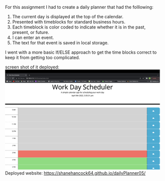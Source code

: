 For this assignment I had to create a daily planner that had the folllowing:
1. The current day is displayed at the top of the calendar.
2. Presented with timeblocks for standard business hours.
3. Each timeblock is color coded to indicate whether it is in the past, present, or future.
4. I can enter an event.
5. The text for that event is saved in local storage. 

I went with a more basic If/ELSE approach to get the time blocks correct to keep it from getting too complicated. 

screen shot of it deployed: 
<img src="./Assets/Screen Shot 2022-04-09 at 3.36.22 PM.png"></img>
Deployed website: https://shanehancock64.github.io/dailyPlanner05/
